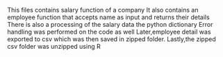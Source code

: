This files contains salary function of a company 
It also contains an  employee function that accepts name as input and returns their details
There is also a processing of the salary data the python dictionary 
Error handling was performed on the code as well
Later,employee detail was exported to csv which was then saved in zipped folder.
Lastly,the zipped csv folder was unzipped using R
